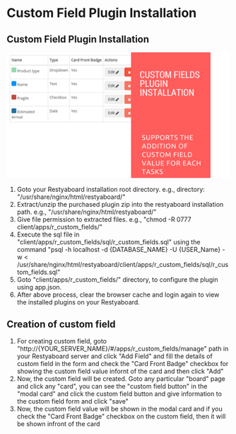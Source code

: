 # Custom Field Plugin Installation

## Custom Field Plugin Installation

[![How to configure custom field plugin](custom_field_installation.png)](http://www.youtube.com/watch?v=xCf4Thk3AmA)

1.  Goto your Restyaboard installation root directory. e.g., directory: "/usr/share/nginx/html/restyaboard/"
2.  Extract/unzip the purchased plugin zip into the restyaboard installation path. e.g., "/usr/share/nginx/html/restyaboard/"
3.  Give file permission to extracted files. e.g., "chmod -R 0777 client/apps/r_custom_fields/"
4.  Execute the sql file in "client/apps/r_custom_fields/sql/r_custom_fields.sql" using the command "psql -h localhost -d {DATABASE_NAME} -U {USER_Name} -w < /usr/share/nginx/html/restyaboard/client/apps/r_custom_fields/sql/r_custom_fields.sql"
5.  Goto "client/apps/r_custom_fields/" directory, to configure the plugin using app.json.
6.  After above process, clear the browser cache and login again to view the installed plugins on your Restyaboard.

## Creation of custom field

1.  For creating custom field, goto "http://{YOUR\_SERVER\_NAME}/#/apps/r_custom_fields/manage" path in your Restyaboard server and click "Add Field" and fill the details of custom field in the form and check the "Card Front Badge" checkbox for showing the custom field value infornt of the card and then click "Add" 
2.  Now, the custom field will be created. Goto any particular "board" page and click any "card", you can see the "custom field button" in the "modal card" and click the custom field button and give information to the custom field form and click "save" 
3.  Now, the custom field value will be shown in the modal card and if you check the "Card Front Badge" checkbox on the custom field, then it will be shown infront of the card 